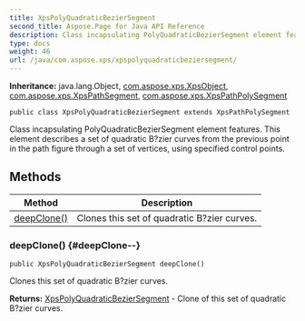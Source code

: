 ```yaml
---
title: XpsPolyQuadraticBezierSegment
second_title: Aspose.Page for Java API Reference
description: Class incapsulating PolyQuadraticBezierSegment element features.
type: docs
weight: 46
url: /java/com.aspose.xps/xpspolyquadraticbeziersegment/
---
```

**Inheritance:**
java.lang.Object, [com.aspose.xps.XpsObject](../../com.aspose.xps/xpsobject), [com.aspose.xps.XpsPathSegment](../../com.aspose.xps/xpspathsegment), [com.aspose.xps.XpsPathPolySegment](../../com.aspose.xps/xpspathpolysegment)
```
public class XpsPolyQuadraticBezierSegment extends XpsPathPolySegment
```

Class incapsulating PolyQuadraticBezierSegment element features. This element describes a set of quadratic B?zier curves from the previous point in the path figure through a set of vertices, using specified control points.
## Methods

| Method | Description |
| --- | --- |
| [deepClone()](#deepClone--) | Clones this set of quadratic B?zier curves. |
### deepClone() {#deepClone--}
```
public XpsPolyQuadraticBezierSegment deepClone()
```


Clones this set of quadratic B?zier curves.

**Returns:**
[XpsPolyQuadraticBezierSegment](../../com.aspose.xps/xpspolyquadraticbeziersegment) - Clone of this set of quadratic B?zier curves.
